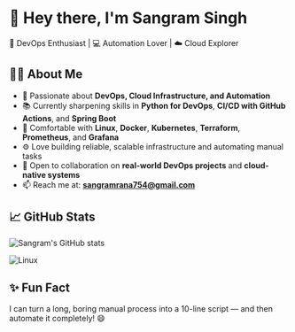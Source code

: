 # 👋 Hey there, I'm Sangram Singh

🚀 DevOps Enthusiast | 💻 Automation Lover | ☁️ Cloud Explorer

## 👨‍💻 About Me

- 🔧 Passionate about **DevOps, Cloud Infrastructure, and Automation**
- 📚 Currently sharpening skills in **Python for DevOps**, **CI/CD with GitHub Actions**, and **Spring Boot**
- 🐧 Comfortable with **Linux**, **Docker**, **Kubernetes**, **Terraform**, **Prometheus**, and **Grafana**
- ⚙️ Love building reliable, scalable infrastructure and automating manual tasks
- 🤝 Open to collaboration on **real-world DevOps projects** and **cloud-native systems**
- 📫 Reach me at: **sangramrana754@gmail.com**

## 📈 GitHub Stats

![Sangram's GitHub stats](https://github-readme-stats.vercel.app/api?username=sangramrana754&show_icons=true&theme=radical)


![Linux](https://img.shields.io/badge/-Linux-black?logo=linux&style=flat)


## ✨ Fun Fact

I can turn a long, boring manual process into a 10-line script — and then automate it completely! 😄
